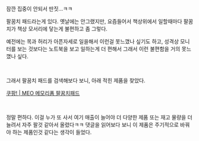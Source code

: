 잠깐 집중이 안되서 딴짓...ㅋㅋ<br>

팔꿈치 패드라는게 있다. 옛날에는 안그랬지만, 요즘들어서 책상위에서 일할때마다 팔꿈치가 책상 모서리에 닿는게 불편하고 좀 그렇다.<br>

예전에는 목과 허리가 아픈자세로 일을해서 이런걸 못느꼈나 싶기도 하고, 성격상 모니터를 보는 것보다는 노트북을 보고 일하는게 더 편해서 그래서 이런 불편함을 거의 못느꼈나 싶다.<br>

<br>

그래서 팔꿈치 패드를 검색해보다 보니, 아래 적힌 제품을 찾았다.<br>

[쿠팡! | MEO 메모리폼 팔꿈치패드](https://www.coupang.com/vp/products/4918862906?itemId=6441911923&vendorItemId=73736414193&src=1191000&spec=10999999&addtag=400&ctag=4918862906&lptag=CFM31598094&itime=20220605022304&pageType=PRODUCT&pageValue=4918862906&wPcid=15536929478130587933822&wRef=&wTime=20220605022304&redirect=landing&isAddedCart=)<br>

<br>

정말 편하다. 이걸 누가 또 사서 여기 매출이 늘어야 더 다양한 제품 또는 재고 물량을 더 늘려서 자주 팔것 같아서 올렸다ㅋㅋ 댓글을 읽어보다 보니 이 제품은 주기적으로 바꿔야 하는 제품인것 같다는 생각이 들었다.<br>

<br>